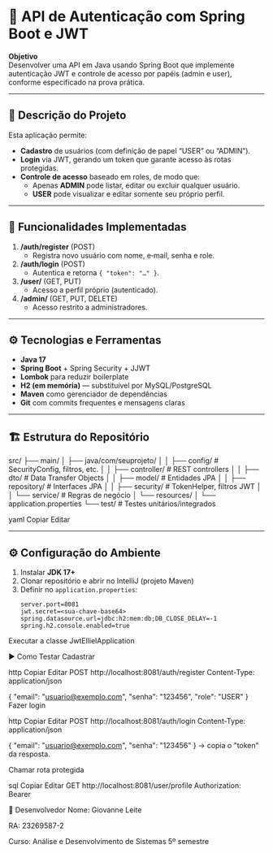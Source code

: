 # 🔐 API de Autenticação com Spring Boot e JWT

**Objetivo**  
Desenvolver uma API em Java usando Spring Boot que implemente autenticação JWT e controle de acesso por papéis (admin e user), conforme especificado na prova prática.

---

## 📝 Descrição do Projeto

Esta aplicação permite:

- **Cadastro** de usuários (com definição de papel “USER” ou “ADMIN”).
- **Login** via JWT, gerando um token que garante acesso às rotas protegidas.
- **Controle de acesso** baseado em roles, de modo que:
    - Apenas **ADMIN** pode listar, editar ou excluir qualquer usuário.
    - **USER** pode visualizar e editar somente seu próprio perfil.

---

## 🚀 Funcionalidades Implementadas

1. **/auth/register** (POST)
    - Registra novo usuário com nome, e‑mail, senha e role.
2. **/auth/login** (POST)
    - Autentica e retorna `{ "token": "…" }`.
3. **/user/** (GET, PUT)
    - Acesso a perfil próprio (autenticado).
4. **/admin/** (GET, PUT, DELETE)
    - Acesso restrito a administradores.

---

## ⚙️ Tecnologias e Ferramentas

- **Java 17**
- **Spring Boot** + Spring Security + JJWT
- **Lombok** para reduzir boilerplate
- **H2 (em memória)** — substituível por MySQL/PostgreSQL
- **Maven** como gerenciador de dependências
- **Git** com commits frequentes e mensagens claras

---

## 🏗️ Estrutura do Repositório

src/
├── main/
│ ├── java/com/seuprojeto/
│ │ ├── config/ # SecurityConfig, filtros, etc.
│ │ ├── controller/ # REST controllers
│ │ ├── dto/ # Data Transfer Objects
│ │ ├── model/ # Entidades JPA
│ │ ├── repository/ # Interfaces JPA
│ │ ├── security/ # TokenHelper, filtros JWT
│ │ └── service/ # Regras de negócio
│ └── resources/
│ └── application.properties
└── test/ # Testes unitários/integrados

yaml
Copiar
Editar

---

## ⚙️ Configuração do Ambiente

1. Instalar **JDK 17+**
2. Clonar repositório e abrir no IntelliJ (projeto Maven)
3. Definir no `application.properties`:
   ```properties
   server.port=8081
   jwt.secret=<sua-chave-base64>
   spring.datasource.url=jdbc:h2:mem:db;DB_CLOSE_DELAY=-1
   spring.h2.console.enabled=true
Executar a classe JwtEllielApplication

▶️ Como Testar
Cadastrar

http
Copiar
Editar
POST http://localhost:8081/auth/register
Content-Type: application/json

{
"email": "usuario@exemplo.com",
"senha": "123456",
"role": "USER"
}
Fazer login

http
Copiar
Editar
POST http://localhost:8081/auth/login
Content-Type: application/json

{
"email": "usuario@exemplo.com",
"senha": "123456"
}
→ copia o "token" da resposta.

Chamar rota protegida

sql
Copiar
Editar
GET http://localhost:8081/user/profile
Authorization: Bearer <token>

👤 Desenvolvedor
Nome: Giovanne Leite

RA: 23269587-2

Curso: Análise e Desenvolvimento de Sistemas 5º semestre